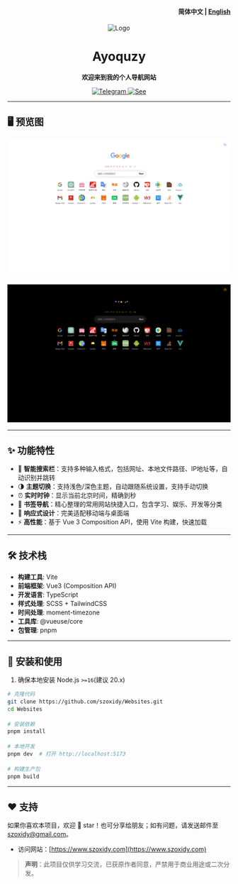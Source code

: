 # <h4 align="right"><strong>简体中文 | </strong><a href="README_EN.md">English</a></h4>

<p align="center">
  <img src="https://q1.qlogo.cn/g?b=qq&nk=1423424379&s=640" width="138" alt="Logo" />
</p>

<h1 align="center">Ayoquzy</h1>
<p align="center"><strong>欢迎来到我的个人导航网站</strong></p>

<div align="center">
  <a href="https://t.me/ayoquzy" target="_blank">
    <img alt="Telegram" src="https://img.shields.io/badge/chat-telegram-blueviolet?style=flat-square&logo=Telegram" />
  </a>
  <a href="https://blog.ayoquzy.com/" target="_blank">
        <img alt="See" src="https://img.shields.io/badge/see-Szoxidy Blog-ff69b4">
    </a>
</div>

---

## 🖥️ 预览图

<p align="center">
  <img src="https://raw.githubusercontent.com/szoxidy/CDN/main/web/common/image/light-mode.png" alt="index" width="800"/>
</p>

<p align="center">
  <img src="https://raw.githubusercontent.com/szoxidy/CDN/main/web/common/image/dark-mode.png" alt="index" width="800"/>
</p>

---

## ✨ 功能特性

* 🎯 **智能搜索栏**：支持多种输入格式，包括网址、本地文件路径、IP地址等，自动识别并跳转
* 🌗 **主题切换**：支持浅色/深色主题，自动跟随系统设置，支持手动切换
* ⏰ **实时时钟**：显示当前北京时间，精确到秒
* 🔗 **书签导航**：精心整理的常用网站快捷入口，包含学习、娱乐、开发等分类
* 📱 **响应式设计**：完美适配移动端与桌面端
*  ⚡ **高性能**：基于 Vue 3 Composition API，使用 Vite 构建，快速加载

---

## 🛠️ 技术栈

* **构建工具**: Vite
* **前端框架**: Vue3 (Composition API)
* **开发语言**: TypeScript
* **样式处理**: SCSS + TailwindCSS
* **时间处理**: moment-timezone
* **工具库**: @vueuse/core
* **包管理**: pnpm

---

## 🚀 安装和使用

1. 确保本地安装 Node.js `>=16`(建议 20.x)

```bash
# 克隆代码
git clone https://github.com/szoxidy/Websites.git
cd Websites

# 安装依赖
pnpm install

# 本地开发
pnpm dev  # 打开 http://localhost:5173

# 构建生产包
pnpm build
```

---

## ❤️ 支持

如果你喜欢本项目，欢迎 🌟 star！也可分享给朋友；如有问题，请发送邮件至 [szoxidy@gmail.com](mailto:szoxidy@gmail.com)。

* 访问网站：[https://www.szoxidy.com](https://www.szoxidy.com)

> **声明**：此项目仅供学习交流，已获原作者同意，严禁用于商业用途或二次分发。



